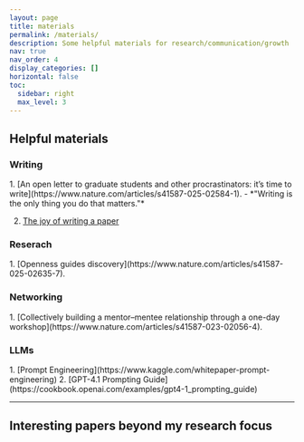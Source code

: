 ```yaml
---
layout: page
title: materials
permalink: /materials/
description: Some helpful materials for research/communication/growth
nav: true
nav_order: 4
display_categories: []
horizontal: false
toc: 
  sidebar: right
  max_level: 3 
---
```


<h2>Helpful materials</h2>
<h3>Writing</h3>
1. [An open letter to graduate students and other procrastinators: it’s time to write](https://www.nature.com/articles/s41587-025-02584-1).  
    - *"Writing is the only thing you do that matters."*

2. [The joy of writing a paper](https://publications.ersnet.org/content/breathe/4/3/224)

<h3>Reserach</h3>
1. [Openness guides discovery](https://www.nature.com/articles/s41587-025-02635-7).

<h3>Networking</h3>
1. [Collectively building a mentor–mentee relationship through a one-day workshop](https://www.nature.com/articles/s41587-023-02056-4). 

<h3>LLMs</h3>
1. [Prompt Engineering](https://www.kaggle.com/whitepaper-prompt-engineering)
2. [GPT-4.1 Prompting Guide](https://cookbook.openai.com/examples/gpt4-1_prompting_guide)


---

<h2>Interesting papers beyond my research focus</h2>
